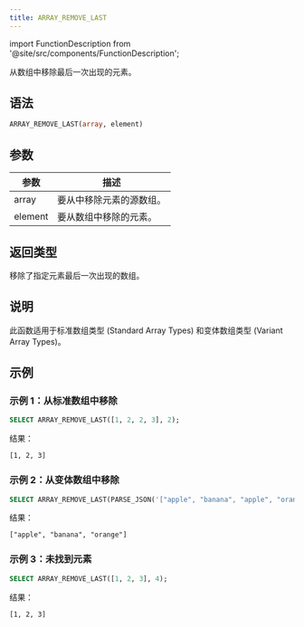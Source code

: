 ```yaml
---
title: ARRAY_REMOVE_LAST
---
```

import FunctionDescription from '@site/src/components/FunctionDescription';

<FunctionDescription description="引入或更新于：v1.2.762"/>

从数组中移除最后一次出现的元素。

## 语法

```sql
ARRAY_REMOVE_LAST(array, element)
```

## 参数

| 参数 | 描述 |
|-----------|-------------|
| array     | 要从中移除元素的源数组。 |
| element   | 要从数组中移除的元素。 |

## 返回类型

移除了指定元素最后一次出现的数组。

## 说明

此函数适用于标准数组类型 (Standard Array Types) 和变体数组类型 (Variant Array Types)。

## 示例

### 示例 1：从标准数组中移除

```sql
SELECT ARRAY_REMOVE_LAST([1, 2, 2, 3], 2);
```

结果：

```
[1, 2, 3]
```

### 示例 2：从变体数组中移除

```sql
SELECT ARRAY_REMOVE_LAST(PARSE_JSON('["apple", "banana", "apple", "orange"]'), 'apple');
```

结果：

```
["apple", "banana", "orange"]
```

### 示例 3：未找到元素

```sql
SELECT ARRAY_REMOVE_LAST([1, 2, 3], 4);
```

结果：

```
[1, 2, 3]
```
